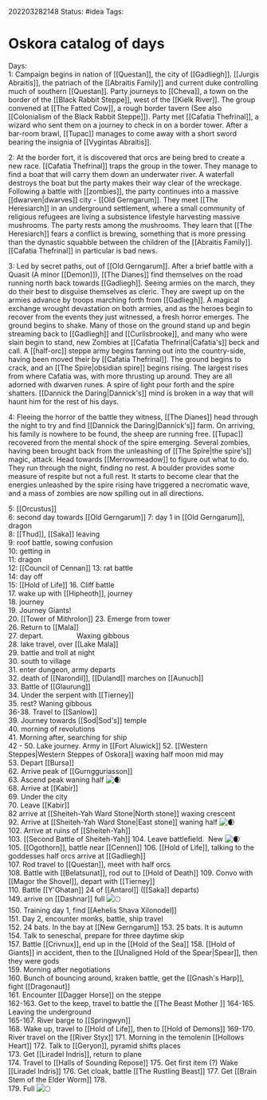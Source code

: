 202203282148
Status: #idea
Tags:

# Oskora catalog of days
Days:  
1: Campaign begins in nation of [[Questan]], the city of [[Gadliegh]]. [[Jurgis Abraitis]], the patriach of the [[Abraitis Family]] and current duke controlling much of southern [[Questan]]. Party journeys to [[Cheva]], a town on the border of the [[Black Rabbit Steppe]], west of the [[Kielk River]]. The group convened at [[The Fatted Cow]], a rough border tavern (See also [[Colonialism of the Black Rabbit Steppe]]). Party met [[Cafatia Thefrinal]], a wizard who sent them on a journey to check in on a border tower. After a bar-room brawl, [[Tupac]] manages to come away with a short sword bearing the insignia of [[Vygintas Abraitis]].

2: At the border fort, it is discovered that orcs are being bred to create a new race. [[Cafatia Thefrinal]] traps the group in the tower. They manage to find a boat that will carry them down an underwater river. A waterfall destroys the boat but the party makes their way clear of the wreckage. Following a battle with [[zombies]], the party continues into a massive [[dwarven|dwarves]] city - [[Old Gerngarum]]. They meet [[The Heresiarch]] in an underground settlement, where a small community of religious refugees are living a subsistence lifestyle harvesting massive mushrooms. The party rests among the mushrooms. They learn that [[The Heresiarch]] fears a conflict is brewing, something that is more pressing than the dynastic squabble between the children of the [[Abraitis Family]]. [[Cafatia Thefrinal]] in particular is bad news.

3: Led by secret paths, out of [[Old Gerngarum]]. After a brief battle with a Quasit (A minor [[Demon]]), [[The Dianes]] find themselves on the road running north back towards [[Gadliegh]]. Seeing armies on the march, they do their best to disguise themselves as cleric. They are swept up on the armies advance by troops marching forth from [[Gadliegh]]. A magical exchange wrought devastation on both armies, and as the heroes begin to recover from the events they just witnessed, a fresh horror emerges. The ground begins to shake. Many of those on the ground stand up and begin streaming back to [[Gadliegh]] and [[Curlisbrooke]], and many who were slain begin to stand, new Zombies at [[Cafatia Thefrinal|Cafatia's]] beck and call. A [[half-orc]] steppe army begins fanning out into the country-side, having been moved their by [[Cafatia Thefrinal]]. The ground begins to crack, and an [[The Spire|obsidian spire]] begins rising. The largest rises from where Cafatia was, with more thrusting up around. They are all adorned with dwarven runes. A spire of light pour forth and the spire shatters. [[Dannick the Daring|Dannick's]] mind is broken in a way that will haunt him for the rest of his days.

4: Fleeing the horror of the battle they witness, [[The Dianes]] head through the night to try and find [[Dannick the Daring|Dannick's]] farm. On arriving, his family is nowhere to be found, the sheep are running free. [[Tupac]] recovered from the mental shock of the spire emerging. Several zombies, having been brought back from the unleashing of [[The Spire|the spire's]] magic, attack. Head towards [[Merrowmeadow]] to figure out what to do. They run through the night, finding no rest. A boulder provides some measure of respite but not a full rest. It starts to become clear that the energies unleashed by the spire rising have triggered a necromatic wave, and a mass of zombies are now spilling out in all directions.

5: [[Orcustus]]  
6: second day towards [[Old Gerngarum]]
7: day 1 in [[Old Gerngarum]], dragon  
8: [[Thud]], [[Saka]] leaving  
9: roof battle, sowing confusion  
10: getting in  
11: dragon  
12: [[Council of Cennan]]
13: rat battle  
14: day off  
15: [[Hold of Life]]
16. Cliff battle  
17. wake up with [[Hipheoth]], journey  
18. journey  
19. Journey Giants!  
20. [[Tower of Mithrolon]]
23. Emerge from tower  
26. Return to [[Mala]]  
27. depart.                 Waxing gibbous  
28. lake travel, over [[Lake Mala]]  
29. battle and troll at night  
30. south to village  
31. enter dungeon, army departs  
32. death of [[Narondil]], [[Duland]] marches on [[Aunuch]]  
33. Battle of [[Glaurung]]  
34. Under the serpent with [[Tierney]]  
35. rest? Waning gibbous  
36-38. Travel to [[Sanlow]]  
39. Journey towards [[Sod|Sod's]] temple  
40. morning of revolutions  
41. Morning after, searching for ship  
42 - 50. Lake journey. Army in [[Fort Aluwick]]
52. [[Western Steppes|Western Steppes of Oskora]] waxing half moon mid may  
53. Depart [[Bursa]]  
62. Arrive peak of [[Gurngguriasson]]  
63. Ascend peak waning half ![🌒](https://fonts.gstatic.com/s/e/notoemoji/14.0/1f312/32.png)  
68. Arrive at [[Kabir]]  
69. Under the city  
70. Leave [[Kabir]]  
82 arrive at [[Sheiteh-Yah Ward Stone|North stone]] waxing crescent  
92. Arrive at [[Sheiteh-Yah Ward Stone|East stone]] waning half ![🌒](https://fonts.gstatic.com/s/e/notoemoji/14.0/1f312/32.png)  
102. Arrive at ruins of [[Sheiteh-Yah]]  
103. [[Second Battle of Sheiteh-Yah]]
104. Leave battlefield.  New ![🌒](https://fonts.gstatic.com/s/e/notoemoji/14.0/1f312/32.png)  
105. [[Ogothorn]], battle near [[Cennen]]
106. [[Hold of Life]], talking to the goddesses half orcs arrive at [[Gadliegh]]  
107. Rod travel to [[Questan]], meet with half orcs  
108. Battle with [[Belatsunat]], rod out to [[Hold of Death]]
109. Convo with [[Magor the Shovel]], depart with [[Tierney]]  
110. Battle [[Y'Ghatan]] 24 of [[Antarol]] ([[Saka]] departs)  
149. arrive on [[Dashnar]] full ![🌕](https://fonts.gstatic.com/s/e/notoemoji/14.0/1f315/32.png)  
150. Training day 1, find [[Aehelis Shava Xilonodel]]  
151. Day 2, encounter monks, battle, ship travel  
152. 24 bats. In the bay at [[New Gerngarum]]
153. 25 bats. It is autumn  
154. Talk to seneschal, prepare for three daytime skip  
157. Battle [[Crivnux]], end up in the [[Hold of the Sea]]
158. [[Hold of Giants]] in accident, then to the [[Unaligned Hold of the Spear|Spear]], then they were gods  
159. Morning after negotiations  
160. Bunch of bouncing around, kraken battle, get the [[Gnash's Harp]], fight [[Dragonaut]]  
161. Encounter [[Dagger Horse]] on the steppe  
162-163. Get to the keep, travel to battle the [[The Beast Mother ]]
164-165. Leaving the underground  
165-167. River barge to [[Springwyn]]  
168. Wake up, travel to [[Hold of Life]], then to [[Hold of Demons]]
169-170. River travel on the [[River Styx]]
171. Morning in the temolenin [[Hollows Heart]]
172. Talk to [[Geryon]], pyramid shifts places  
173. Get [[Liradel Indris]], return to plane  
174. Travel to [[Halls of Sounding Repose]]
175. Get first item (?) Wake [[Liradel Indris]]
176. Get cloak, battle [[The Rustling Beast]]
177. Get [[Brain Stem of the Elder Worm]]
178.  
179. Full ![🌕](https://fonts.gstatic.com/s/e/notoemoji/14.0/1f315/32.png)